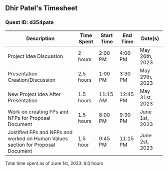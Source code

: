 ## Dhir Patel's Timesheet
### Quest ID: d354pate

| Description | Time Spent | Start Time | End Time | Date(s) |
| ----- | ----- | ----- | ----- | ----- |
| Project Idea Discussion | 2 hours | 2:00 PM | 4:00 PM | May 26th, 2023 |
| Presentation Creation/Discussion | 2.5 hours | 1:00 PM | 3:30 PM | May 29th, 2023 |
| New Project Idea After Presentation | 1.5 hours | 11:15 AM | 12:45 PM | May 31st, 2023 |
| Work on creating FPs and NFPs for Proposal Document | 1.5 hours | 8:00 PM | 9:30 PM | June 1st, 2023 |
| Justified FPs and NFPs and worked on Human Values section for Proposal Document | 1.5 hour | 9:45 PM | 11:15 PM | June 2st, 2023 |
Total time spent as of June 1st, 2023: 9.0 hours
